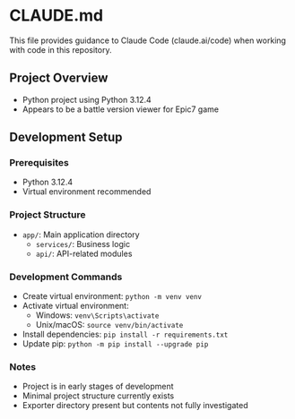 # CLAUDE.md

This file provides guidance to Claude Code (claude.ai/code) when working with code in this repository.

## Project Overview
- Python project using Python 3.12.4
- Appears to be a battle version viewer for Epic7 game

## Development Setup
### Prerequisites
- Python 3.12.4
- Virtual environment recommended

### Project Structure
- `app/`: Main application directory
  - `services/`: Business logic
  - `api/`: API-related modules

### Development Commands
- Create virtual environment: `python -m venv venv`
- Activate virtual environment:
  - Windows: `venv\Scripts\activate`
  - Unix/macOS: `source venv/bin/activate`
- Install dependencies: `pip install -r requirements.txt`
- Update pip: `python -m pip install --upgrade pip`

### Notes
- Project is in early stages of development
- Minimal project structure currently exists
- Exporter directory present but contents not fully investigated